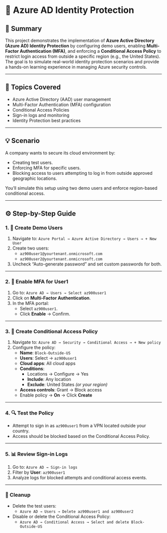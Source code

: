 # 🔐 Azure AD Identity Protection

## 📝 Summary

This project demonstrates the implementation of **Azure Active Directory (Azure AD) Identity Protection** by configuring demo users, enabling **Multi-Factor Authentication (MFA)**, and enforcing a **Conditional Access Policy** to restrict login access from outside a specific region (e.g., the United States). The goal is to simulate real-world identity protection scenarios and provide a hands-on learning experience in managing Azure security controls.

---

## 📘 Topics Covered

- Azure Active Directory (AAD) user management
- Multi-Factor Authentication (MFA) configuration
- Conditional Access Policies
- Sign-in logs and monitoring
- Identity Protection best practices

---

## 💡 Scenario

A company wants to secure its cloud environment by:
- Creating test users.
- Enforcing MFA for specific users.
- Blocking access to users attempting to log in from outside approved geographic locations.

You’ll simulate this setup using two demo users and enforce region-based conditional access.

---

## ⚙️ Step-by-Step Guide

### 1. 👥 Create Demo Users

1. Navigate to: `Azure Portal → Azure Active Directory → Users → + New User`
2. Create two users:
   - `az900user1@yourtenant.onmicrosoft.com`
   - `az900user2@yourtenant.onmicrosoft.com`
3. Uncheck “Auto-generate password” and set custom passwords for both.

---

### 2. 🔐 Enable MFA for User1

1. Go to: `Azure AD → Users → Select az900user1`
2. Click on **Multi-Factor Authentication**.
3. In the MFA portal:
   - Select `az900user1`.
   - Click **Enable** → Confirm.

---

### 3. 🛑 Create Conditional Access Policy

1. Navigate to: `Azure AD → Security → Conditional Access → + New policy`
2. Configure the policy:
   - **Name**: `Block-Outside-US`
   - **Users**: Select → `az900user1`
   - **Cloud apps**: All cloud apps
   - **Conditions**:
     - Locations → Configure → Yes
     - **Include**: Any location
     - **Exclude**: United States *(or your region)*
   - **Access controls**: Grant → Block access
   - Enable policy → **On** → Click **Create**

---

### 4. 🔍 Test the Policy

- Attempt to sign in as `az900user1` from a VPN located outside your country.
- Access should be blocked based on the Conditional Access Policy.

---

### 5. 📊 Review Sign-in Logs

1. Go to: `Azure AD → Sign-in logs`
2. Filter by **User**: `az900user1`
3. Analyze logs for blocked attempts and conditional access events.

---

### 🧹 Cleanup

- Delete the test users:
  - `Azure AD → Users → Delete az900user1 and az900user2`
- Disable or delete the Conditional Access Policy:
  - `Azure AD → Conditional Access → Select and delete Block-Outside-US`
